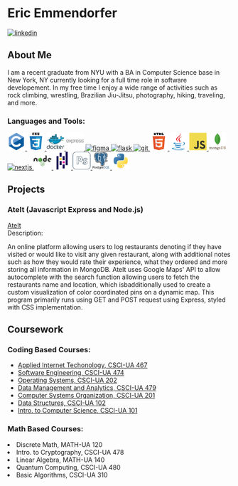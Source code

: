 
# Eric Emmendorfer
[![linkedin](https://img.shields.io/badge/linkedin-0A66C2?style=for-the-badge&logo=linkedin&logoColor=white)](https://www.linkedin.com/in/eric-emmendorfer-582173193/)


## About Me
I am a recent graduate from NYU with a BA in Computer Science base in New York, NY currently looking for a full time role in software developement. In my free time I enjoy a wide range of activities such as rock climbing, wrestling, Brazilian Jiu-Jitsu, photography, hiking, traveling, and more.


<h3 align="left">Languages and Tools:</h3>
<p align="left"> <a href="https://www.cprogramming.com/" target="_blank" rel="noreferrer"> <img src="https://raw.githubusercontent.com/devicons/devicon/master/icons/c/c-original.svg" alt="c" width="40" height="40"/> </a> <a href="https://www.w3schools.com/css/" target="_blank" rel="noreferrer"> <img src="https://raw.githubusercontent.com/devicons/devicon/master/icons/css3/css3-original-wordmark.svg" alt="css3" width="40" height="40"/> </a> <a href="https://www.docker.com/" target="_blank" rel="noreferrer"> <img src="https://raw.githubusercontent.com/devicons/devicon/master/icons/docker/docker-original-wordmark.svg" alt="docker" width="40" height="40"/> </a> <a href="https://expressjs.com" target="_blank" rel="noreferrer"> <img src="https://raw.githubusercontent.com/devicons/devicon/master/icons/express/express-original-wordmark.svg" alt="express" width="40" height="40"/> </a> <a href="https://www.figma.com/" target="_blank" rel="noreferrer"> <img src="https://www.vectorlogo.zone/logos/figma/figma-icon.svg" alt="figma" width="40" height="40"/> </a> <a href="https://flask.palletsprojects.com/" target="_blank" rel="noreferrer"> <img src="https://www.vectorlogo.zone/logos/pocoo_flask/pocoo_flask-icon.svg" alt="flask" width="40" height="40"/> </a> <a href="https://git-scm.com/" target="_blank" rel="noreferrer"> <img src="https://www.vectorlogo.zone/logos/git-scm/git-scm-icon.svg" alt="git" width="40" height="40"/> </a> <a href="https://www.w3.org/html/" target="_blank" rel="noreferrer"> <img src="https://raw.githubusercontent.com/devicons/devicon/master/icons/html5/html5-original-wordmark.svg" alt="html5" width="40" height="40"/> </a> <a href="https://www.java.com" target="_blank" rel="noreferrer"> <img src="https://raw.githubusercontent.com/devicons/devicon/master/icons/java/java-original.svg" alt="java" width="40" height="40"/> </a> <a href="https://developer.mozilla.org/en-US/docs/Web/JavaScript" target="_blank" rel="noreferrer"> <img src="https://raw.githubusercontent.com/devicons/devicon/master/icons/javascript/javascript-original.svg" alt="javascript" width="40" height="40"/> </a> <a href="https://www.mongodb.com/" target="_blank" rel="noreferrer"> <img src="https://raw.githubusercontent.com/devicons/devicon/master/icons/mongodb/mongodb-original-wordmark.svg" alt="mongodb" width="40" height="40"/> </a> <a href="https://nextjs.org/" target="_blank" rel="noreferrer"> <img src="https://cdn.worldvectorlogo.com/logos/nextjs-2.svg" alt="nextjs" width="40" height="40"/> </a> <a href="https://nodejs.org" target="_blank" rel="noreferrer"> <img src="https://raw.githubusercontent.com/devicons/devicon/master/icons/nodejs/nodejs-original-wordmark.svg" alt="nodejs" width="40" height="40"/> </a> <a href="https://pandas.pydata.org/" target="_blank" rel="noreferrer"> <img src="https://raw.githubusercontent.com/devicons/devicon/2ae2a900d2f041da66e950e4d48052658d850630/icons/pandas/pandas-original.svg" alt="pandas" width="40" height="40"/> </a> <a href="https://www.photoshop.com/en" target="_blank" rel="noreferrer"> <img src="https://raw.githubusercontent.com/devicons/devicon/master/icons/photoshop/photoshop-line.svg" alt="photoshop" width="40" height="40"/> </a> <a href="https://www.postgresql.org" target="_blank" rel="noreferrer"> <img src="https://raw.githubusercontent.com/devicons/devicon/master/icons/postgresql/postgresql-original-wordmark.svg" alt="postgresql" width="40" height="40"/> </a> <a href="https://www.python.org" target="_blank" rel="noreferrer"> <img src="https://raw.githubusercontent.com/devicons/devicon/master/icons/python/python-original.svg" alt="python" width="40" height="40"/> </a> </p>

## Projects
### AteIt (Javascript Express and Node.js)
[AteIt](https://github.com/ericemmendorfer/AteIt)    
Description:  

An online platform allowing users to log restaurants denoting if they have visited or would like to visit any given restaurant, along with additional notes such as how they would rate their experience, what they ordered and more storing all information in MongoDB. AteIt uses Google Maps' API to allow autocomplete with the search function allowing users to fetch the restaurants name and location, which isbadditionally used to create a custom visualization of color coordinated pins on a dynamic map. This program primarily runs using GET and POST request using Express, styled with CSS implementation.

## Coursework
### Coding Based Courses:
<ul>
<li> <a href="https://github.com/ericemmendorfer/Applied-Internet-Technologies">Applied Internet Techonology, CSCI-UA 467</a> </li>
<li><a href="https://github.com/ericemmendorfer/Software-Engineering">Software Engineering, CSCI-UA 474</a></li>
<li><a href="https://github.com/ericemmendorfer/Operating-Systems">Operating Systems, CSCI-UA 202</a></li>
<li><a href="https://github.com/ericemmendorfer/Data-Management-and-Analytics/blob/main/README.md">Data Management and Analytics, CSCI-UA 479</a></li>
<li><a href="https://github.com/ericemmendorfer/Computer-Systems-Organization"> Computer Systems Organization, CSCI-UA 201</a></li>
<li><a href="https://github.com/ericemmendorfer/Data-Structures">Data Structures, CSCI-UA 102</a></li>
<li><a href="https://github.com/ericemmendorfer/Intro-to-computer-science">Intro. to Computer Science, CSCI-UA 101</a></li>


</ul>

### Math Based Courses:  
<li> Discrete Math, MATH-UA 120</li>
<li> Intro. to Cryptography, CSCI-UA 478 </li>
<li> Linear Algebra, MATH-UA 140 </li>
<li> Quantum Computing, CSCI-UA 480</li>
<li> Basic Algorithms, CSCI-UA 310</li>

